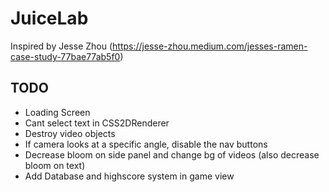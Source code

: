 # JuiceLab

Inspired by Jesse Zhou (https://jesse-zhou.medium.com/jesses-ramen-case-study-77bae77ab5f0)

## TODO

- Loading Screen
- Cant select text in CSS2DRenderer
- Destroy video objects
- If camera looks at a specific angle, disable the nav buttons
- Decrease bloom on side panel and change bg of videos (also decrease bloom on text)
- Add Database and highscore system in game view
